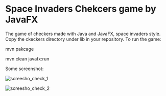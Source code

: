 # Space Invaders Chekcers game by JavaFX
The game of checkers made with Java and JavaFX, space invaders style.
Copy the ckeckers directory  under lib in  your repository.
To run the game: 

mvn pakcage 

mvn clean javafx:run

Some screenshot:

![screesho_check_1](https://user-images.githubusercontent.com/26597373/120767886-edd6d380-c51b-11eb-9262-362aa5805dd8.PNG)


![screesho_check_2](https://user-images.githubusercontent.com/26597373/120768233-37272300-c51c-11eb-8a70-955c43fc3971.PNG)
